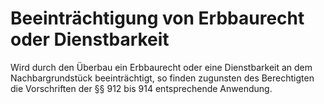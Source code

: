 # Beeinträchtigung von Erbbaurecht oder Dienstbarkeit

Wird durch den Überbau ein Erbbaurecht oder eine Dienstbarkeit an dem Nachbargrundstück beeinträchtigt, so finden zugunsten des Berechtigten die Vorschriften der §§ 912 bis 914 entsprechende Anwendung. 

